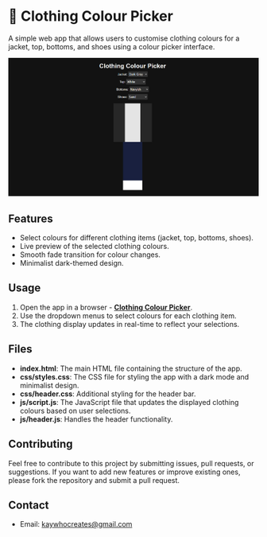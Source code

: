 # 👕 Clothing Colour Picker

A simple web app that allows users to customise clothing colours for a jacket, top, bottoms, and shoes using a colour picker interface.

[![App Image](Non-App/App%20Image.png)](https://kay-who-codes.github.io/Clothing-Colour-Picker)

## Features

- Select colours for different clothing items (jacket, top, bottoms, shoes).
- Live preview of the selected clothing colours.
- Smooth fade transition for colour changes.
- Minimalist dark-themed design.

## Usage

1. Open the app in a browser - **[Clothing Colour Picker](https://kay-who-codes.github.io/Clothing-Colour-Picker)**.
2. Use the dropdown menus to select colours for each clothing item.
3. The clothing display updates in real-time to reflect your selections.

## Files

- **index.html**: The main HTML file containing the structure of the app.
- **css/styles.css**: The CSS file for styling the app with a dark mode and minimalist design.
- **css/header.css**: Additional styling for the header bar.
- **js/script.js**: The JavaScript file that updates the displayed clothing colours based on user selections.
- **js/header.js**: Handles the header functionality.

## Contributing

Feel free to contribute to this project by submitting issues, pull requests, or suggestions. If you want to add new features or improve existing ones, please fork the repository and submit a pull request.

## Contact

- Email: [kaywhocreates@gmail.com](mailto:kaywhocreates@gmail.com)
